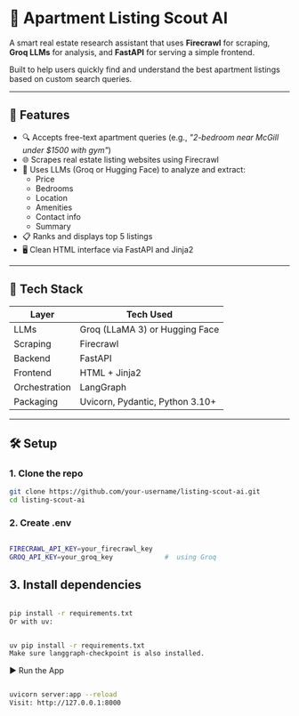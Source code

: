 

# 🏡 Apartment Listing Scout AI

A smart real estate research assistant that uses **Firecrawl** for scraping, **Groq LLMs** for analysis, and **FastAPI** for serving a simple frontend.

Built to help users quickly find and understand the best apartment listings based on custom search queries.

---

## 🚀 Features

- 🔍 Accepts free-text apartment queries (e.g., *"2-bedroom near McGill under $1500 with gym"*)
- 🌐 Scrapes real estate listing websites using Firecrawl
- 🧠 Uses LLMs (Groq or Hugging Face) to analyze and extract:
  - Price
  - Bedrooms
  - Location
  - Amenities
  - Contact info
  - Summary
- 📋 Ranks and displays top 5 listings
- 🖥️ Clean HTML interface via FastAPI and Jinja2

---

## 🧱 Tech Stack

| Layer         | Tech Used                     |
|---------------|-------------------------------|
| LLMs          | Groq (LLaMA 3) or Hugging Face |
| Scraping      | Firecrawl                     |
| Backend       | FastAPI                       |
| Frontend      | HTML + Jinja2                 |
| Orchestration | LangGraph                     |
| Packaging     | Uvicorn, Pydantic, Python 3.10+

---

## 🛠️ Setup

### 1. Clone the repo

```bash
git clone https://github.com/your-username/listing-scout-ai.git
cd listing-scout-ai
```
### 2. Create .env

```bash

FIRECRAWL_API_KEY=your_firecrawl_key
GROQ_API_KEY=your_groq_key             #  using Groq

```

## 3. Install dependencies

```bash

pip install -r requirements.txt
Or with uv:
```
```bash

uv pip install -r requirements.txt
Make sure langgraph-checkpoint is also installed.
```
▶️ Run the App
```bash

uvicorn server:app --reload
Visit: http://127.0.0.1:8000

```